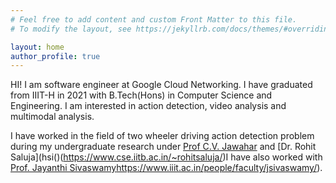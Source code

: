 ```yaml
---
# Feel free to add content and custom Front Matter to this file.
# To modify the layout, see https://jekyllrb.com/docs/themes/#overriding-theme-defaults

layout: home
author_profile: true
---
```


HI! I am software engineer at Google Cloud Networking. I have graduated from 
IIIT-H in 2021 with B.Tech(Hons) in Computer Science and Engineering. I am 
interested in action detection, video analysis and multimodal analysis.

I have worked in the field of two wheeler driving action detection problem during
my undergraduate research under [Prof C.V. Jawahar](https://faculty.iiit.ac.in/~jawahar/)
and [Dr. Rohit Saluja](hsi()(https://www.cse.iitb.ac.in/~rohitsaluja/)I have also worked with [Prof. Jayanthi Sivaswamy]()https://www.iiit.ac.in/people/faculty/jsivaswamy/).
